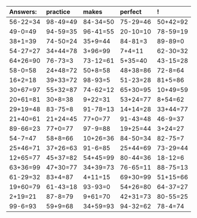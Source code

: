 | Answers: | practice | makes | perfect | ! |
| :--- | :--- | :--- | :--- | :--- |
| 56-22=34 | 98-49=49 | 84-34=50 | 75-29=46 | 50+42=92 | 
| 49-0=49 | 94-59=35 | 96-41=55 | 20-10=10 | 78-59=19 | 
| 38+1=39 | 74-50=24 | 35+9=44 | 84-81=3 | 89-89=0 | 
| 54-27=27 | 34+44=78 | 3+96=99 | 7+4=11 | 62-30=32 | 
| 64+26=90 | 76-73=3 | 73-12=61 | 5+35=40 | 43-15=28 | 
| 58-0=58 | 24+48=72 | 50+8=58 | 48+38=86 | 72-8=64 | 
| 16+2=18 | 39+33=72 | 98-93=5 | 51-23=28 | 81+5=86 | 
| 30+67=97 | 55+32=87 | 74-62=12 | 65+30=95 | 10+49=59 | 
| 20+61=81 | 30+8=38 | 9+22=31 | 53+24=77 | 8+54=62 | 
| 29+19=48 | 83-75=8 | 91-78=13 | 14+14=28 | 33+44=77 | 
| 21+40=61 | 21+24=45 | 77+0=77 | 91-43=48 | 46-9=37 | 
| 89-66=23 | 77+0=77 | 97-9=88 | 19+25=44 | 3+24=27 | 
| 54-7=47 | 58+8=66 | 10+26=36 | 84-50=34 | 82-75=7 | 
| 25+46=71 | 37+26=63 | 91-6=85 | 25+44=69 | 73-29=44 | 
| 12+65=77 | 45+37=82 | 54+45=99 | 80-44=36 | 18-12=6 | 
| 63+36=99 | 47+30=77 | 34+39=73 | 76-65=11 | 88-75=13 | 
| 61-29=32 | 83+4=87 | 4+11=15 | 69+30=99 | 51+15=66 | 
| 19+60=79 | 61-43=18 | 93-93=0 | 54+26=80 | 64-37=27 | 
| 2+19=21 | 87-8=79 | 9+61=70 | 42+31=73 | 80-55=25 | 
| 99-6=93 | 59+9=68 | 34+59=93 | 94-32=62 | 78-4=74 | 
